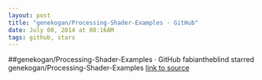 ```yaml
---
layout: post
title: "genekogan/Processing-Shader-Examples · GitHub"
date: July 08, 2014 at 08:16AM
tags: github, stars
---
```

##genekogan/Processing-Shader-Examples · GitHub
fabiantheblind starred genekogan/Processing-Shader-Examples
[link to source](http://ift.tt/1mu9TC0) 
